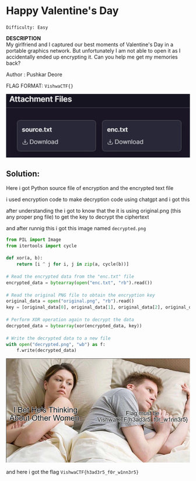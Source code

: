 # Happy Valentine's Day 
`Difficulty: Easy`

**DESCRIPTION**<br>
My girlfriend and I captured our best moments of Valentine's Day in a portable graphics network. But unfortunately I am not able to open it as I accidentally ended up encrypting it. Can you help me get my memories back?

Author : Pushkar Deore

FLAG FORMAT: `VishwaCTF{}`

![](../../assets/1_bDxNxWEZC7nsVr-zU4V-Vg.png)

## Solution:

Here i got Python source file of encryption and the encrypted text file

i used encryption code to make decryption code using chatgpt and i got this

after understanding the i got to know that the it is using original.png (this any proper png file) to get the key to decrypt the ciphertext

and after runnig this i got this image named `decrypted.png`

```python
from PIL import Image
from itertools import cycle

def xor(a, b):
    return [i ^ j for i, j in zip(a, cycle(b))]

# Read the encrypted data from the "enc.txt" file
encrypted_data = bytearray(open("enc.txt", "rb").read())

# Read the original PNG file to obtain the encryption key
original_data = open("original.png", "rb").read()
key = [original_data[0], original_data[1], original_data[2], original_data[3], original_data[4], original_data[5], original_data[6], original_data[7]]

# Perform XOR operation again to decrypt the data
decrypted_data = bytearray(xor(encrypted_data, key))

# Write the decrypted data to a new file
with open("decrypted.png", "wb") as f:
    f.write(decrypted_data)
```
![](../../assets/1_ZqSUVvLuCQOAFZTAMaQfaA.png)

and here i got the flag `VishwaCTF{h3ad3r5_f0r_w1nn3r5}`